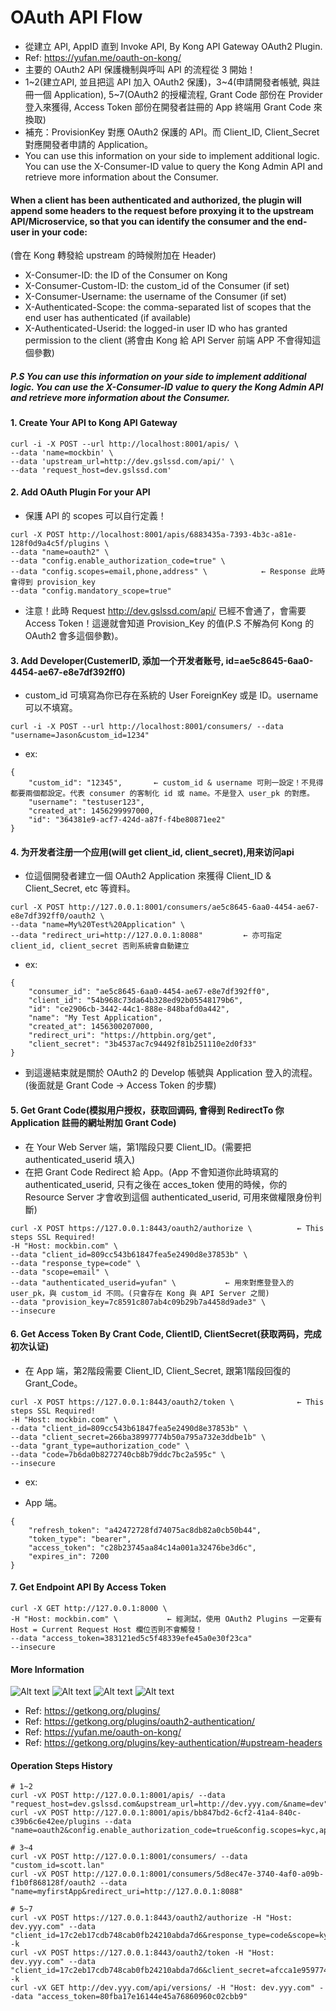 # OAuth API Flow

- 從建立 API, AppID 直到 Invoke API, By Kong API Gateway OAuth2 Plugin.
- Ref: https://yufan.me/oauth-on-kong/
- 主要的 OAuth2 API 保護機制與呼叫 API 的流程從 3 開始！
- 1~2(建立API, 並且把這 API 加入 OAuth2 保護)，3~4(申請開發者帳號, 與註冊一個 Application), 5~7(OAuth2 的授權流程, Grant Code 部份在 Provider 登入來獲得, Access Token 部份在開發者註冊的 App 終端用 Grant Code 來換取)
- 補充：ProvisionKey 對應 OAuth2 保護的 API。而 Client_ID, Client_Secret 對應開發者申請的 Application。
- You can use this information on your side to implement additional logic. You can use the X-Consumer-ID value to query the Kong Admin API and retrieve more information about the Consumer.

#### When a client has been authenticated and authorized, the plugin will append some headers to the request before proxying it to the upstream API/Microservice, so that you can identify the consumer and the end-user in your code:

  (會在 Kong 轉發給 upstream 的時候附加在 Header)
- X-Consumer-ID: the ID of the Consumer on Kong
- X-Consumer-Custom-ID: the custom_id of the Consumer (if set)
- X-Consumer-Username: the username of the Consumer (if set)
- X-Authenticated-Scope: the comma-separated list of scopes that the end user has authenticated (if available)
- X-Authenticated-Userid: the logged-in user ID who has granted permission to the client  (將會由 Kong 給 API Server 前端 APP 不會得知這個參數)

##### P.S You can use this information on your side to implement additional logic. You can use the X-Consumer-ID value to query the Kong Admin API and retrieve more information about the Consumer.

#### 1. Create Your API to Kong API Gateway

```
curl -i -X POST --url http://localhost:8001/apis/ \
--data 'name=mockbin' \
--data 'upstream_url=http://dev.gslssd.com/api/' \
--data 'request_host=dev.gslssd.com'
```

#### 2. Add OAuth Plugin For your API

- 保護 API 的 scopes 可以自行定義！

```
curl -X POST http://localhost:8001/apis/6883435a-7393-4b3c-a81e-128f0d9a4c5f/plugins \
--data "name=oauth2" \
--data "config.enable_authorization_code=true" \
--data "config.scopes=email,phone,address" \            ← Response 此時會得到 provision_key
--data "config.mandatory_scope=true"
```

- 注意！此時 Request http://dev.gslssd.com/api/ 已經不會通了，會需要 Access Token！這邊就會知道 Provision_Key 的值(P.S 不解為何 Kong 的 OAuth2 會多這個參數)。

#### 3. Add Developer(CustemerID, 添加一个开发者账号, id=ae5c8645-6aa0-4454-ae67-e8e7df392ff0)

- custom_id 可填寫為你已存在系統的 User ForeignKey 或是 ID。username 可以不填寫。

```
curl -i -X POST --url http://localhost:8001/consumers/ --data "username=Jason&custom_id=1234"
```

- ex:

```
{
    "custom_id": "12345",       ← custom_id & username 可則一設定！不見得都要兩個都設定。代表 consumer 的客制化 id 或 name。不是登入 user_pk 的對應。
    "username": "testuser123", 
    "created_at": 1456299997000, 
    "id": "364381e9-acf7-424d-a87f-f4be80871ee2"
}
```

#### 4. 为开发者注册一个应用(will get client_id, client_secret),用来访问api

- 位這個開發者建立一個 OAuth2 Application 來獲得 Client_ID & Client_Secret, etc 等資料。

```
curl -X POST http://127.0.0.1:8001/consumers/ae5c8645-6aa0-4454-ae67-e8e7df392ff0/oauth2 \
--data "name=My%20Test%20Application" \
--data "redirect_uri=http://127.0.0.1:8088"         ← 亦可指定 client_id, client_secret 否則系統會自動建立
```

- ex:

```
{
    "consumer_id": "ae5c8645-6aa0-4454-ae67-e8e7df392ff0", 
    "client_id": "54b968c73da64b328ed92b05548179b6", 
    "id": "ce2906cb-3442-44c1-888e-848bafd0a442", 
    "name": "My Test Application", 
    "created_at": 1456300207000, 
    "redirect_uri": "https://httpbin.org/get", 
    "client_secret": "3b4537ac7c94492f81b251110e2d0f33"
}
```

- 到這邊結束就是關於 OAuth2 的 Develop 帳號與 Application 登入的流程。(後面就是 Grant Code -> Access Token 的步驟)

#### 5. Get Grant Code(模拟用户授权，获取回调码, 會得到 RedirectTo 你 Application 註冊的網址附加 Grant Code)

- 在 Your Web Server 端，第1階段只要 Client_ID。(需要把 authenticated_userid 填入)
- 在把 Grant Code Redirect 給 App。(App 不會知道你此時填寫的 authenticated_userid, 只有之後在 acces_token 使用的時候，你的 Resource Server 才會收到這個 authenticated_userid, 可用來做權限身份判斷)

```
curl -X POST https://127.0.0.1:8443/oauth2/authorize \          ← This steps SSL Required!
-H "Host: mockbin.com" \
--data "client_id=809cc543b61847fea5e2490d8e37853b" \
--data "response_type=code" \
--data "scope=email" \
--data "authenticated_userid=yufan" \           ← 用來對應登登入的 user_pk，與 custom_id 不同。(只會存在 Kong 與 API Server 之間)
--data "provision_key=7c8591c807ab4c09b29b7a4458d9ade3" \
--insecure
```

#### 6. Get Access Token By Crant Code, ClientID, ClientSecret(获取两码，完成初次认证)

- 在 App 端，第2階段需要 Client_ID, Client_Secret, 跟第1階段回復的 Grant_Code。

```
curl -X POST https://127.0.0.1:8443/oauth2/token \              ← This steps SSL Required!
-H "Host: mockbin.com" \
--data "client_id=809cc543b61847fea5e2490d8e37853b" \
--data "client_secret=266ba38997774b50a795a732e3ddbe1b" \
--data "grant_type=authorization_code" \
--data "code=7b6da0b8272740cb8b79ddc7bc2a595c" \
--insecure
```

- ex:

- App 端。

```
{
    "refresh_token": "a42472728fd74075ac8db82a0cb50b44", 
    "token_type": "bearer", 
    "access_token": "c28b23745aa84c14a001a32476be3d6c", 
    "expires_in": 7200
}

```

#### 7. Get Endpoint API By Access Token

```
curl -X GET http://127.0.0.1:8000 \
-H "Host: mockbin.com" \           ← 經測試，使用 OAuth2 Plugins 一定要有 Host = Current Request Host 欄位否則不會觸發！
--data "access_token=383121ed5c5f48339efe45a0e30f23ca"
--insecure
```

#### More Information

![Alt text](https://raw.githubusercontent.com/scott1028/oauth2-mechanism-study/master/oauth2_flow.png "oauth2_flow.png")
![Alt text](https://raw.githubusercontent.com/scott1028/oauth2-mechanism-study/master/about_custom_id.jpg "about_custom_id.jpg")
![Alt text](https://raw.githubusercontent.com/scott1028/oauth2-mechanism-study/master/about_authenticated_user_id.jpg "about_authenticated_user_id.jpg")
![Alt text](https://raw.githubusercontent.com/scott1028/oauth2-mechanism-study/master/about_upstream_url_oauth2_add_fields.jpg "about_upstream_url_oauth2_add_fields.jpg")

- Ref: https://getkong.org/plugins/
- Ref: https://getkong.org/plugins/oauth2-authentication/
- Ref: https://yufan.me/oauth-on-kong/
- Ref: https://getkong.org/plugins/key-authentication/#upstream-headers

#### Operation Steps History

```
# 1~2
curl -vX POST http://127.0.0.1:8001/apis/ --data "request_host=dev.gslssd.com&upstream_url=http://dev.yyy.com/&name=dev"
curl -vX POST http://127.0.0.1:8001/apis/bb847bd2-6cf2-41a4-840c-c39b6c6e42ee/plugins --data "name=oauth2&config.enable_authorization_code=true&config.scopes=kyc,app&config.mandatory_scope=true"

# 3~4
curl -vX POST http://127.0.0.1:8001/consumers/ --data "custom_id=scott.lan"
curl -vX POST http://127.0.0.1:8001/consumers/5d8ec47e-3740-4af0-a09b-f1b0f868128f/oauth2 --data "name=myfirstApp&redirect_uri=http://127.0.0.1:8088"

# 5~7
curl -vX POST https://127.0.0.1:8443/oauth2/authorize -H "Host: dev.yyy.com" --data "client_id=17c2eb17cdb748cab0fb24210abda7d6&response_type=code&scope=kyc&authenticated_userid=scott.lan&provision_key=6905613bf4e84a9690a5550e4c847340" -k
curl -vX POST https://127.0.0.1:8443/oauth2/token -H "Host: dev.yyy.com" --data "client_id=17c2eb17cdb748cab0fb24210abda7d6&client_secret=afcca1e959774405adb69267749dc379&grant_type=authorization_code&code=a6c19586ef9f4fa9bb50d40ef53123e7" -k
curl -vX GET http://dev.yyy.com/api/versions/ -H "Host: dev.yyy.com" --data "access_token=80fba17e16144e45a76860960c02cbb9"
```
